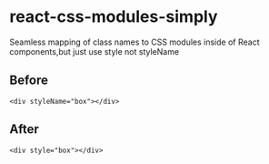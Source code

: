 # react-css-modules-simply
Seamless mapping of class names to CSS modules inside of React components,but just use style not styleName

## Before
`<div styleName="box"></div>`

## After
`<div style="box"></div>`
